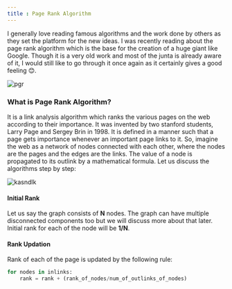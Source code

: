```yaml
---
title : Page Rank Algorithm
---
```


I generally love reading famous algorithms and the work done by others as they set the platform for the new ideas. I was recently reading about the page rank algorithm which is the base for the creation of a huge giant like Google. Though it is a very old work and most of the junta is already aware of it, I would still like to go through it once again as it certainly gives a good feeling 😊.

![pgr](https://studywarehouse.com/wp-content/uploads/2019/01/SEO-Metrics-Everything-you-should-know-about.jpg)

### What is Page Rank Algorithm?
It is a link analysis algorithm which ranks the various pages on the web according to their importance. It was invented by two stanford students, Larry Page and Sergey Brin in 1998. It is defined in a manner such that a page gets importance whenever an important page links to it. So, imagine the web as a network of nodes connected with each other, where the nodes are the pages and the edges are the links. The value of a node is propagated to its outlink by a mathematical formula. Let us discuss the algorithms step by step:

![kasndlk](https://1.bp.blogspot.com/--6pKRzP5MwE/Xe93OrMoVtI/AAAAAAAAQKo/smekZZZofS4cMG5DRg96p2w3UX5rhD-iACLcBGAsYHQ/s1600/Screenshot%2B2019-12-10%2Bat%2B4.14.53%2BPM.png)


#### Initial Rank
Let us say the graph consists of **N** nodes. The graph can have multiple disconnected components too but we will discuss more about that later. Initial rank for each of the node will be **1/N**.

#### Rank Updation
Rank of each of the page is updated by the following rule:

```python
for nodes in inlinks:
    rank = rank + (rank_of_nodes/num_of_outlinks_of_nodes)
```








